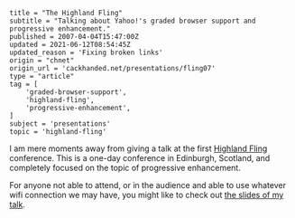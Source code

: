 ```
title = "The Highland Fling"
subtitle = "Talking about Yahoo!'s graded browser support and progressive enhancement."
published = 2007-04-04T15:47:00Z
updated = 2021-06-12T08:54:45Z
updated_reason = 'Fixing broken links'
origin = "chnet"
origin_url = 'cackhanded.net/presentations/fling07'
type = "article"
tag = [
    'graded-browser-support',
    'highland-fling',
    'progressive-enhancement',
]
subject = 'presentations'
topic = 'highland-fling'
```

I am mere moments away from giving a talk at the first [Highland Fling][hf]
conference. This is a one-day conference in Edinburgh, Scotland, and
completely focused on the topic of progressive enhancement.

For anyone not able to attend, or in the audience and able to use whatever
wifi connection we may have, you might like to check out
[the slides of my talk][pdf].


[hf]: https://web.archive.org/web/2007043100000/http://thehighlandfling.com/2007/
[pdf]: graded-browser-support-and-progressive-enhancement.pdf
